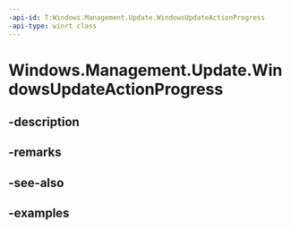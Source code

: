 ```yaml
---
-api-id: T:Windows.Management.Update.WindowsUpdateActionProgress
-api-type: winrt class
---
```


# Windows.Management.Update.WindowsUpdateActionProgress

<!--
public sealed class WindowsUpdateActionProgress
-->


## -description

## -remarks

## -see-also

## -examples


